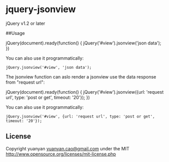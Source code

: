 # jquery-jsonview

jQuery v1.2 or later

##Usage

  jQuery(document).ready(function() {
    jQuery('#view').jsonview('json data');
  })

  <div id="view"></div>

You can also use it programmatically:

    jQuery.jsonview('#view', 'json data');

The jsonview function can aslo render a jsonview use the data response from "request url":

  jQuery(document).ready(function() {
    jQuery('#view').jsonview({url: 'request url', type: 'post or get', timeout: '20'});
  })

You can also use it programmatically:

    jQuery.jsonview('#view', {url: 'request url', type: 'post or get', timeout: '20'});
	
	
## License

Copyright yuanyan <yuanyan.cao@gmail.com> under the MIT
http://www.opensource.org/licenses/mit-license.php

